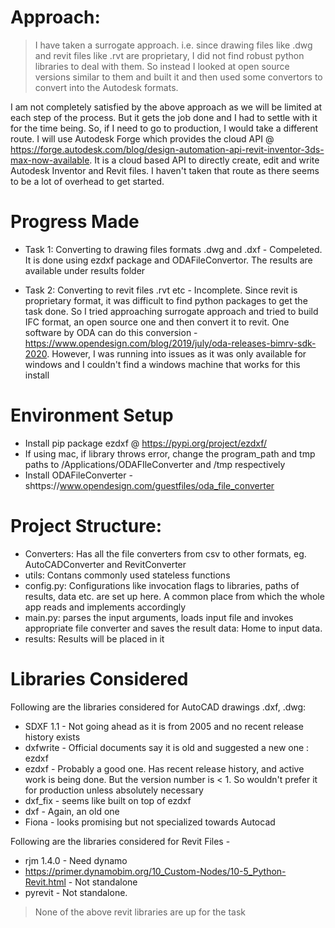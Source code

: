 # Approach:
> I have taken a surrogate approach. i.e. since drawing files like .dwg and revit files like .rvt are proprietary, I did not find robust python libraries to deal with them.
> So instead I looked at open source versions similar to them and built it and then used some convertors to convert into the Autodesk formats.

I am not completely satisfied by the above approach as we will be limited at each step of the process. But it gets the job done and I had to settle with it for the time being. So, if I need to go to production, I would take a different route. I will use Autodesk Forge which provides the cloud API @ https://forge.autodesk.com/blog/design-automation-api-revit-inventor-3ds-max-now-available.
It is a cloud based API to directly create, edit and write Autodesk Inventor and Revit files. I haven't taken that route as there seems to be a lot of overhead to get started. 

# Progress Made
* Task 1: Converting to drawing files formats .dwg and .dxf - Compeleted. It is done using ezdxf package and ODAFileConvertor. The results are available under results folder

* Task 2: Converting to revit files .rvt etc - Incomplete. Since revit is proprietary format, it was difficult to find python packages to get the task done. So I tried approaching surrogate approach and tried to build IFC format, an open source one and then convert it to revit. One software by ODA can do this conversion - https://www.opendesign.com/blog/2019/july/oda-releases-bimrv-sdk-2020. 
However, I was running into issues as it was only available for windows and I couldn't find a windows machine that works for this install  

# Environment Setup
* Install pip package ezdxf @ https://pypi.org/project/ezdxf/
* If using mac, if library throws error, change the program_path and tmp paths to /Applications/ODAFIleConverter and /tmp respectively
* Install ODAFileConverter - shttps://www.opendesign.com/guestfiles/oda_file_converter

# Project Structure: 
* Converters: Has all the file converters from csv to other formats, eg. AutoCADConverter and RevitConverter
* utils: Contans commonly used stateless functions
* config.py: Configurations like invocation flags to libraries, paths of results, data etc. are set up here. A common place from which the whole app reads and implements accordingly
* main.py: parses the input arguments, loads input file and invokes appropriate file converter and saves the result 
 data: Home to input data. 
* results: Results will be placed in it

# Libraries Considered
Following are the libraries considered for AutoCAD drawings .dxf, .dwg:
* SDXF 1.1 - Not going ahead as it is from 2005 and no recent release history exists
* dxfwrite - Official documents say it is old and suggested a new one : ezdxf  
* ezdxf - Probably a good one. Has recent release history, and active work is being done. But the version number is < 1. So wouldn't prefer it for production unless absolutely necessary
* dxf_fix - seems like built on top of ezdxf 
* dxf - Again, an old one
* Fiona - looks promising but not specialized towards Autocad

Following are the libraries considered for Revit Files - 
* rjm 1.4.0 - Need dynamo
* https://primer.dynamobim.org/10_Custom-Nodes/10-5_Python-Revit.html - Not standalone
* pyrevit -  Not standalone. 
> None of the above revit libraries are up for the task